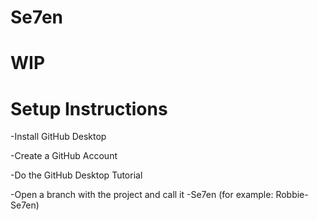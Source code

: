 # Se7en
# WIP

# Setup Instructions
-Install GitHub Desktop

-Create a GitHub Account

-Do the GitHub Desktop Tutorial

-Open a branch with the project and call it <name>-Se7en (for example: Robbie-Se7en)
